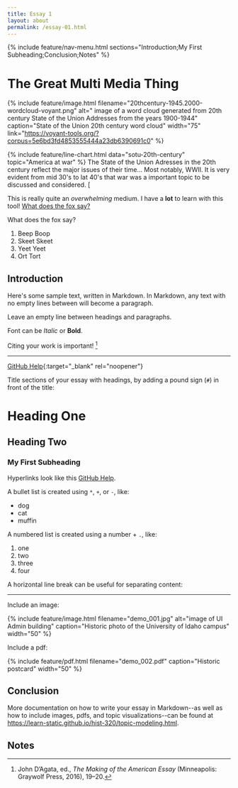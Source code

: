 ```yaml
---
title: Essay 1
layout: about
permalink: /essay-01.html
---
```


{% include feature/nav-menu.html sections="Introduction;My First Subheading;Conclusion;Notes" %}

# The Great Multi Media Thing

{% include feature/image.html filename="20thcentury-1945.2000-wordcloud-voyant.png" alt=" image of a word cloud generated from 20th century State of the Union Addresses from the years 1900-1944" caption="State of the Union 20th century word cloud" width="75" link="https://voyant-tools.org/?corpus=5e6bd3fd4853555444a23db6390691c0" %}

{% include feature/line-chart.html data="sotu-20th-century" topic="America at war" %}
The State of the Union Adresses in the 20th century reflect the major issues of their time... Most notably, WWII. It is very evident from mid 30's to lat 40's that war was a important topic to be discussed and considered. [

This is really quite an *overwhelming* medium. I have a **lot** to learn with this tool!
[What does the fox say?](https://www.youtube.com/watch?v=jofNR_WkoCE)

What does the fox say?

1. Beep Boop
2. Skeet Skeet 
3. Yeet Yeet
4. Ort Tort

## Introduction

Here's some sample text, written in Markdown.
In Markdown, any text with no empty lines between will become a paragraph.

Leave an empty line between headings and paragraphs.

Font can be *Italic* or **Bold**.

Citing your work is important! [^1]

---

[GitHub Help](https://help.github.com/){:target="_blank" rel="noopener"}

Title sections of your essay with headings, by adding a pound sign (`#`) in front of the title:

# Heading One

## Heading Two

### My First Subheading

Hyperlinks look like this [GitHub Help](https://help.github.com/).

A bullet list is created using `*`, `+`, or `-`, like:

- dog
- cat
- muffin

A numbered list is created using a number + `.`, like:

1. one
2. two
6. three
2. four

A horizontal line break can be useful for separating content:

---

Include an image:

{% include feature/image.html filename="demo_001.jpg" alt="image of UI Admin building" caption="Historic photo of the University of Idaho campus" width="50" %}

Include a pdf:

{% include feature/pdf.html filename="demo_002.pdf" caption="Historic postcard" width="50" %}

## Conclusion

More documentation on how to write your essay in Markdown--as well as how to include images, pdfs, and topic visualizations--can be found at <https://learn-static.github.io/hist-320/topic-modeling.html>.

## Notes

[^1]: John D’Agata, ed., *The Making of the American Essay* (Minneapolis: Graywolf Press, 2016), 19–20.
